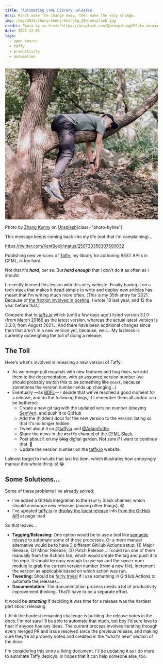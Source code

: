 ```yaml
---
title: 'Automating CFML Library Releases'
desc: First make the change easy, then make the easy change.
img: /img/2021/zhang-kenny-Gx1raEg_3Zw-unsplash.jpg
credit: Photo by <a href="https://unsplash.com/@kennyzhang29?utm_source=unsplash&utm_medium=referral&utm_content=creditCopyText">Zhang Kenny</a> on <a href="https://unsplash.com/s/photos/relaxing?utm_source=unsplash&utm_medium=referral&utm_content=creditCopyText">Unsplash
date: 2021-12-01
tags:
  - open source
  - taffy
  - productivity
  - automation
---
```


![A man sleeps on a tree branch in a pose reminiscent of a tiger](/img/2021/zhang-kenny-Gx1raEg_3Zw-unsplash.jpg)

Photo by <a href="https://unsplash.com/@kennyzhang29?utm_source=unsplash&utm_medium=referral&utm_content=creditCopyText">Zhang Kenny</a> on <a href="https://unsplash.com/s/photos/relaxing?utm_source=unsplash&utm_medium=referral&utm_content=creditCopyText">Unsplash</a>{class="photo-byline"}

This message keeps coming back into my life (not that I'm complaining)...

https://twitter.com/KentBeck/status/250733358307500032

Publishing new versions of [Taffy][taffy], my library for authoring REST API's in CFML, is too hard.

Not that it's **_hard_**, per se. But **_hard enough_** that I don't do it as often as I should.

I recently learned this lesson with this very website. Finally having it on a tech stack that makes it dead-simple to write and deploy new articles has meant that I'm writing much more often. (This is my 35th entry for 2021. Because of [the friction involved in posting][friction], I wrote 18 last year, and 13 the year before that.)

Compare that to [taffy.io][io] which (until a few days ago!) listed version 3.1.0 (from March 2016!) as the latest version, whereas the actual latest version is 3.3.0, from August 2021... And there have been additional changes since then that aren't in a new version yet, because, well... My laziness is currently outweighing the toil of doing a release.

## The Toil

Here's what's involved in releasing a new version of Taffy:

- As we merge pull requests with new features and bug fixes, we add them to the documentation, with an assumed version number (we should probably switch this to be something like `@next`, because sometimes the version number ends up changing...)
- Eventually &mdash;as [BDFL][bdfl]&mdash; I decide that we've reached a good moment for a release, and do the following things, if I remember them all and/or can be bothered:
  - Create a new git tag with the updated version number (obeying [SemVer][semver]), and push it to GitHub
  - Add the (hidden) docs for the new version to the version listing so that it's no longer hidden.
  - Tweet about it on [@taffyio][@taffyio] and [@AdamTuttle][@adamtuttle].
  - Share the news in the `#taffy` channel of the [CFML Slack][cfmlslack].
  - Post about it on my ~~blog~~ digital garden. Not sure if I want to continue that. 🤔
  - Update the version number on the [taffy.io][io] website.

I almost forgot to include that last list item, which illustrates how annoyingly manual this whole thing is! 😂

## Some Solutions...

Some of these problems I've already solved:

- I've added a GitHub integration to the `#taffy` Slack channel, which should announce new releases (among other things). 😎
- I've updated [taffy.io][io] to [display the latest release][displayrelease] info [from the GitHub API][api] at page load.

So that leaves...

- **Tagging/Releasing:** One option would be to use a tool like [semantic release][semrel] to automate some of these processes. Or a more manual alternative would be to have 3 different GitHub Actions setup: (1) Major Release, (2) Minor Release, (3) Patch Release... I could run one of them manually from the Actions tab, which would create the tag and push it to the repo. It should be easy enough to use `npx` and the `semver` npm module to grab the current version number (from a new file), increment the version as applicable based on which action was run.
- **Tweeting:** Should be [fairly trivial][autotweet] if I use something in GitHub Actions to automate the releases...
- **Documentation:** The documentation process needs a lot of productivity improvement thinking. That'll have to be a separate effort.

It would be _**amazing**_ if deciding it was time for a release was the hardest part about releasing.

I think the hardest remaining challenge is building the release notes in the docs. I'm not sure I'll be able to automate that much, but boy I'd sure love to hear if anyone has any ideas. The current process involves iterating through every merged PR and issue resolved since the previous release, and making sure they're all properly noted and credited in the "what's new" section of the docs.

I'm considering this entry a living document. I'll be updating it as I do more to automate Taffy deploys, in hopes that it can help someone else, too.

[taffy]: https://github.com/atuttle/taffy
[friction]: https://adamtuttle.codes/blog/2019/friction-stops-things/
[io]: https://taffy.io
[bdfl]: https://en.wikipedia.org/wiki/Benevolent_dictator_for_life
[@taffyio]: https://twitter.com/taffyio
[@adamtuttle]: https://twitter.com/adamtuttle
[cfmlslack]: https://cfml-slack.herokuapp.com/
[semrel]: https://github.com/semantic-release/semantic-release
[docs]: https://github.com/atuttle/taffydocs/
[autotweet]: https://github.com/marketplace/actions/send-tweet-action
[displayrelease]: https://github.com/atuttle/Taffy/blob/5fded423c041edf4de7a3910967378c51bae809d/index.html#L74-L81
[api]: https://github.com/atuttle/Taffy/blob/5fded423c041edf4de7a3910967378c51bae809d/index.html#L99
[semver]: https://semver.org/
